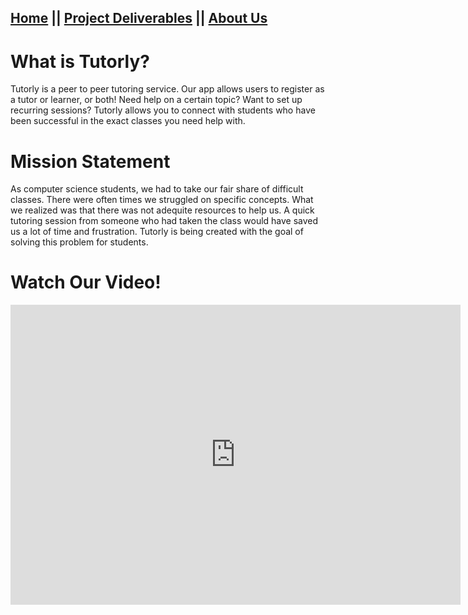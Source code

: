 ## [Home](README.md) || [Project Deliverables](project-deliverables.md) || [About Us](about-us.md)

# What is Tutorly?

Tutorly is a peer to peer tutoring service. Our app allows users to register as a tutor or learner, or both! Need help on a certain topic? Want to set up recurring sessions? Tutorly allows you to connect with students who have been successful in the exact classes you need help with. 

# Mission Statement

As computer science students, we had to take our fair share of difficult classes. There were often times we struggled on specific concepts. What we realized was that there was not adequite resources to help us. A quick tutoring session from someone who had taken the class would have saved us a lot of time and frustration. Tutorly is being created with the goal of solving this problem for students.

# Watch Our Video!
 <section class="main-content">
<center>
    <iframe width="720" height="480" src="https://www.youtube.com/embed/pVJJpkHrjZQ" frameborder="0" allowfullscreen></iframe>  </center>
</section>
